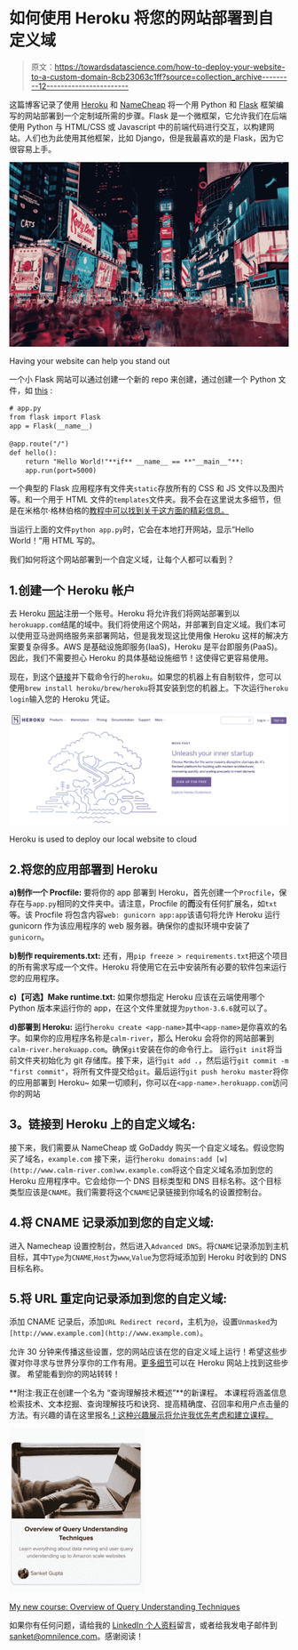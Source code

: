 # 如何使用 Heroku 将您的网站部署到自定义域

> 原文：<https://towardsdatascience.com/how-to-deploy-your-website-to-a-custom-domain-8cb23063c1ff?source=collection_archive---------12----------------------->

这篇博客记录了使用 [Heroku](https://heroku.com) 和 [NameCheap](https://namecheap.com) 将一个用 Python 和 [Flask](http://flask.pocoo.org/) 框架编写的网站部署到一个定制域所需的步骤。Flask 是一个微框架，它允许我们在后端使用 Python 与 HTML/CSS 或 Javascript 中的前端代码进行交互，以构建网站。人们也为此使用其他框架，比如 Django，但是我最喜欢的是 Flask，因为它很容易上手。

![](img/184b3a92cec44a609c400c053da76875.png)

Having your website can help you stand out

一个小 Flask 网站可以通过创建一个新的 repo 来创建，通过创建一个 Python 文件，如 [this](http://flask.pocoo.org/) :

```
# app.py 
from flask import Flask
app = Flask(__name__)

@app.route("/")
def hello():
    return "Hello World!"**if** __name__ == **"__main__"**:
    app.run(port=5000)
```

一个典型的 Flask 应用程序有文件夹`static`存放所有的 CSS 和 JS 文件以及图片等。和一个用于 HTML 文件的`templates`文件夹。我不会在这里说太多细节，但是在米格尔·格林伯格的[教程中可以找到关于这方面的精彩信息。](https://blog.miguelgrinberg.com/post/the-flask-mega-tutorial-part-i-hello-world)

当运行上面的文件`python app.py`时，它会在本地打开网站，显示“Hello World！”用 HTML 写的。

我们如何将这个网站部署到一个自定义域，让每个人都可以看到？

## 1.创建一个 Heroku 帐户

去 Heroku [网站](https://www.heroku.com/)注册一个账号。Heroku 将允许我们将网站部署到以`herokuapp.com`结尾的域中。我们将使用这个网站，并部署到自定义域。我们本可以使用亚马逊网络服务来部署网站，但是我发现这比使用像 Heroku 这样的解决方案要复杂得多。AWS 是基础设施即服务(IaaS)，Heroku 是平台即服务(PaaS)。因此，我们不需要担心 Heroku 的具体基础设施细节！这使得它更容易使用。

现在，到这个[链接](https://devcenter.heroku.com/articles/getting-started-with-python#set-up)并下载命令行的`heroku`。如果您的机器上有自制软件，您可以使用`brew install heroku/brew/heroku`将其安装到您的机器上。下次运行`heroku login`输入您的 Heroku 凭证。

![](img/593a961ee737c8a9755e82cec703a48c.png)

Heroku is used to deploy our local website to cloud

## 2.将您的应用部署到 Heroku

**a)制作一个 Procfile:**
要将你的 app 部署到 Heroku，首先创建一个`Procfile`，保存在与`app.py`相同的文件夹中。请注意，Procfile 的**而**没有任何扩展名，如`txt`等。该 Procfile 将包含内容`web: gunicorn app:app`该语句将允许 Heroku 运行 gunicorn 作为该应用程序的 web 服务器。确保你的虚拟环境中安装了`gunicorn`。

**b)制作 requirements.txt:**
还有，用`pip freeze > requirements.txt`把这个项目的所有需求写成一个文件。Heroku 将使用它在云中安装所有必要的软件包来运行您的应用程序。

**c)【可选】Make runtime.txt:**
如果你想指定 Heroku 应该在云端使用哪个 Python 版本来运行你的 app，在这个文件里就提为`python-3.6.6`就可以了。

**d)部署到 Heroku:** 运行`heroku create <app-name>`其中`<app-name>`是你喜欢的名字。如果你的应用程序名称是`calm-river`，那么 Heroku 会将你的网站部署到`calm-river.herokuapp.com`。确保`git`安装在你的命令行上。
运行`git init`将当前文件夹初始化为 git 存储库。接下来，运行`git add .`，然后运行`git commit -m "first commit"`，将所有文件提交给`git`。最后运行`git push heroku master`将你的应用部署到 Heroku~
如果一切顺利，你可以在`<app-name>.herokuapp.com`访问你的网站

## **3。链接到 Heroku 上的自定义域名:**

接下来，我们需要从 NameCheap 或 GoDaddy 购买一个自定义域名。假设您购买了域名，`example.com`
接下来，运行`heroku domains:add [w](http://www.calm-river.com)ww.example.com`将这个自定义域名添加到您的 Heroku 应用程序中。它会给你一个 DNS 目标类型和 DNS 目标名称。这个目标类型应该是`CNAME`。我们需要将这个`CNAME`记录链接到你域名的设置控制台。

## 4.将 CNAME 记录添加到您的自定义域:

进入 Namecheap 设置控制台，然后进入`Advanced DNS`。将`CNAME`记录添加到主机目标，其中`Type`为`CNAME`,`Host`为`www`,`Value`为您将域添加到 Heroku 时收到的 DNS 目标名称。

## 5.将 URL 重定向记录添加到您的自定义域:

添加 CNAME 记录后，添加`URL Redirect record`，主机为`@`，设置`Unmasked`为`[http://www.example.com](http://www.example.com)`。

允许 30 分钟来传播这些设置，您的网站应该在您的自定义域上运行！希望这些步骤对你寻求与世界分享你的工作有用。[更多细节](https://devcenter.heroku.com/articles/custom-domains)可以在 Heroku 网站上找到这些步骤。
希望能看到你的网站转转！

**附注:我正在创建一个名为
“查询理解技术概述”**的新课程。
本课程将涵盖信息检索技术、文本挖掘、查询理解技巧和诀窍、提高精确度、召回率和用户点击量的方法。有兴趣的请在这里报名[！这种兴趣展示将允许我优先考虑和建立课程。](https://sanketgupta.teachable.com/p/query-understanding-techniques/)

![](img/11a0a9419ef0c239a2529bb5b76d4b1d.png)

[My new course: Overview of Query Understanding Techniques](https://sanketgupta.teachable.com/p/query-understanding-techniques)

如果你有任何问题，请给我的 [LinkedIn 个人资料](https://www.linkedin.com/in/sanketgupta107/)留言，或者给我发电子邮件到 sanket@omnilence.com。感谢阅读！